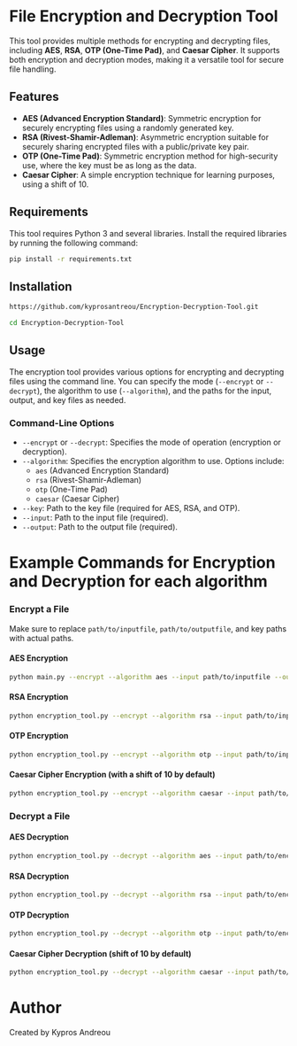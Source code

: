 # File Encryption and Decryption Tool

This tool provides multiple methods for encrypting and decrypting files, including **AES**, **RSA**, **OTP (One-Time Pad)**, and **Caesar Cipher**. It supports both encryption and decryption modes, making it a versatile tool for secure file handling.

## Features

- **AES (Advanced Encryption Standard)**: Symmetric encryption for securely encrypting files using a randomly generated key.
- **RSA (Rivest-Shamir-Adleman)**: Asymmetric encryption suitable for securely sharing encrypted files with a public/private key pair.
- **OTP (One-Time Pad)**: Symmetric encryption method for high-security use, where the key must be as long as the data.
- **Caesar Cipher**: A simple encryption technique for learning purposes, using a shift of 10.

## Requirements

This tool requires Python 3 and several libraries. Install the required libraries by running the following command:

```bash
pip install -r requirements.txt
```

## Installation
```bash
https://github.com/kyprosantreou/Encryption-Decryption-Tool.git
```

```bash
cd Encryption-Decryption-Tool
```

## Usage

The encryption tool provides various options for encrypting and decrypting files using the command line. You can specify the mode (`--encrypt` or `--decrypt`), the algorithm to use (`--algorithm`), and the paths for the input, output, and key files as needed.

### Command-Line Options

- `--encrypt` or `--decrypt`: Specifies the mode of operation (encryption or decryption).
- `--algorithm`: Specifies the encryption algorithm to use. Options include:
  - `aes` (Advanced Encryption Standard)
  - `rsa` (Rivest-Shamir-Adleman)
  - `otp` (One-Time Pad)
  - `caesar` (Caesar Cipher)
- `--key`: Path to the key file (required for AES, RSA, and OTP).
- `--input`: Path to the input file (required).
- `--output`: Path to the output file (required).

# Example Commands for Encryption and Decryption for each algorithm

### Encrypt a File

Make sure to replace `path/to/inputfile`, `path/to/outputfile`, and key paths with actual paths.

#### AES Encryption
```bash
python main.py --encrypt --algorithm aes --input path/to/inputfile --output path/to/outputfile --key path/to/aes_key.key
```

#### RSA Encryption
```bash
python encryption_tool.py --encrypt --algorithm rsa --input path/to/inputfile --output path/to/outputfile --key path/to/public.pem
```

#### OTP Encryption
```bash
python encryption_tool.py --encrypt --algorithm otp --input path/to/inputfile --output path/to/outputfile --key path/to/otp_key.key
```

#### Caesar Cipher Encryption (with a shift of 10 by default)
```bash
python encryption_tool.py --encrypt --algorithm caesar --input path/to/inputfile --output path/to/outputfile
```

### Decrypt a File

#### AES Decryption
```bash
python encryption_tool.py --decrypt --algorithm aes --input path/to/encryptedfile --output path/to/decryptedfile --key path/to/aes_key.key
```

#### RSA Decryption
```bash
python encryption_tool.py --decrypt --algorithm rsa --input path/to/encryptedfile --output path/to/decryptedfile --key path/to/private.pem
```

#### OTP Decryption
```bash
python encryption_tool.py --decrypt --algorithm otp --input path/to/encryptedfile --output path/to/decryptedfile --key path/to/otp_key.key
```

#### Caesar Cipher Decryption (shift of 10 by default)
```bash
python encryption_tool.py --decrypt --algorithm caesar --input path/to/encryptedfile --output path/to/decryptedfile
```

# Author
Created by Kypros Andreou
